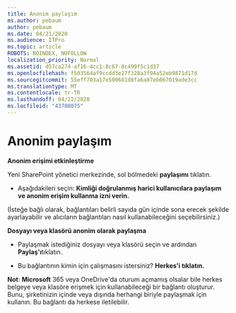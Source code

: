 ```yaml
---
title: Anonim paylaşım
ms.author: pebaum
author: pebaum
ms.date: 04/21/2020
ms.audience: ITPro
ms.topic: article
ROBOTS: NOINDEX, NOFOLLOW
localization_priority: Normal
ms.assetid: d57ca274-af16-4cc1-8c67-8c499f5c1d37
ms.openlocfilehash: f503564af9ccdd3e27f328a3f94a52eb9871d17d
ms.sourcegitcommit: 55eff703a17e500681d8fa6a87eb067019ade3cc
ms.translationtype: MT
ms.contentlocale: tr-TR
ms.lasthandoff: 04/22/2020
ms.locfileid: "43708075"
---
```

# <a name="anonymous-sharing"></a>Anonim paylaşım

 **Anonim erişimi etkinleştirme**
  
Yeni SharePoint yönetici merkezinde, sol bölmedeki **paylaşımı** tıklatın. 
  
- Aşağıdakileri seçin: **Kimliği doğrulanmış harici kullanıcılara paylaşım ve anonim erişim kullanma izni verin.**
  
(İsteğe bağlı olarak, bağlantıları belirli sayıda gün içinde sona erecek şekilde ayarlayabilir ve alıcıların bağlantıları nasıl kullanabileceğini seçebilirsiniz.)
    
 **Dosyayı veya klasörü anonim olarak paylaşma**
  
- Paylaşmak istediğiniz dosyayı veya klasörü seçin ve ardından **Paylaş'ı**tıklatın. 
    
- Bu bağlantının kimin için çalışmasını istersiniz? **Herkes'i tıklatın.**
  
 **Not**: **Microsoft** 365 veya OneDrive'da oturum açmamış olsalar bile herkes belgeye veya klasöre erişmek için kullanabileceği bir bağlantı oluşturur. Bunu, şirketinizin içinde veya dışında herhangi biriyle paylaşmak için kullanın. Bu bağlantı da herkese iletilebilir. 
    

